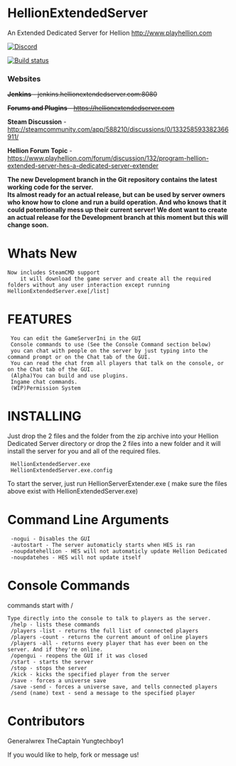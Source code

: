 # HellionExtendedServer
An Extended Dedicated Server for Hellion http://www.playhellion.com 

[![Discord](https://discordapp.com/api/guilds/372869125925634049/widget.png?style=banner3)](https://discord.gg/Sr48Vbe)

[![Build status](https://ci.appveyor.com/api/projects/status/github/generalwrex/hellionextendedserver?branch=master&svg=true)](https://ci.appveyor.com/project/generalwrex/hellionextendedserver)

### Websites
~~**Jenkins** - jenkins.hellionextendedserver.com:8080~~

~~**Forums and Plugins** - https://hellionextendedserver.com~~

**Steam Discussion**  - http://steamcommunity.com/app/588210/discussions/0/133258593382366911/

**Hellion Forum Topic** - https://www.playhellion.com/forum/discussion/132/program-hellion-extended-server-hes-a-dedicated-server-extender


**The new Development branch in the Git repository contains the latest working code for the server.**  
**Its almost ready for an actual release, but can be used by server owners who know how to clone** 
**and run a build operation. And who knows that it could potentionally mess up their current server! We dont want to create an actual release for the Development branch at this moment but this will change soon.**

# Whats New

	Now includes SteamCMD support
		it will download the game server and create all the required folders without any user interaction except running HellionExtendedServer.exe[/list]


# FEATURES
     You can edit the GameServerIni in the GUI
     Console commands to use (See the Console Command section below)
     you can chat with people on the server by just typing into the command prompt or on the Chat tab of the GUI.
     You can read the chat from all players that talk on the console, or on the Chat tab of the GUI.
     (Alpha)You can build and use plugins.
     Ingame chat commands.
     (WIP)Permission System

# INSTALLING

Just drop the 2 files and the folder from the zip archive into your 
Hellion Dedicated Server directory or drop the 2 files into a new folder 
and it will install the server for you and all of the required files.

	 HellionExtendedServer.exe
	 HellionExtendedServer.exe.config  
                                                
To start the server, just run HellionServerExtender.exe ( make sure the files above exist with HellionExtendedServer.exe)

# Command Line Arguments

     
     -nogui - Disables the GUI
     -autostart - The server automaticly starts when HES is ran
     -noupdatehellion - HES will not automaticly update Hellion Dedicated
     -noupdatehes - HES will not update itself

# Console Commands
commands start with /

	Type directly into the console to talk to players as the server.
	 /help - lists these commands
	 /players -list - returns the full list of connected players
	 /players -count - returns the current amount of online players
	 /players -all - returns every player that has ever been on the server. And if they're online.
	 /opengui - reopens the GUI if it was closed
	 /start - starts the server
	 /stop - stops the server
	 /kick - kicks the specified player from the server
	 /save - forces a universe save
	 /save -send - forces a universe save, and tells connected players
	 /send (name) text - send a message to the specified player


# Contributors
Generalwrex
TheCaptain
Yungtechboy1

If you would like to help, fork or message us!
